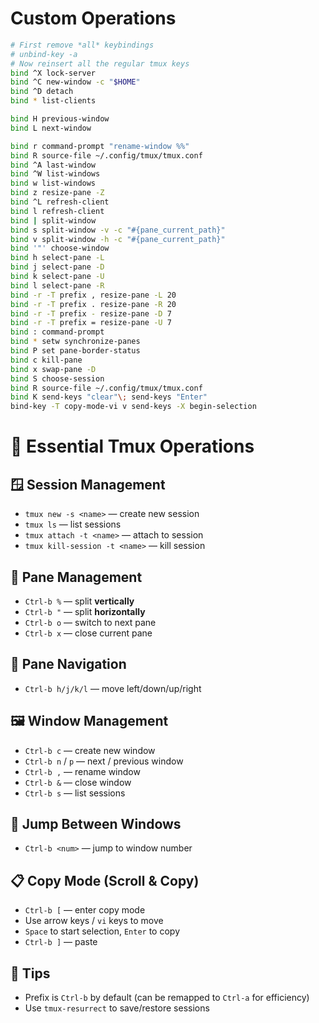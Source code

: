 # Custom Operations
```bash
# First remove *all* keybindings
# unbind-key -a
# Now reinsert all the regular tmux keys
bind ^X lock-server
bind ^C new-window -c "$HOME"
bind ^D detach
bind * list-clients

bind H previous-window
bind L next-window

bind r command-prompt "rename-window %%"
bind R source-file ~/.config/tmux/tmux.conf
bind ^A last-window
bind ^W list-windows
bind w list-windows
bind z resize-pane -Z
bind ^L refresh-client
bind l refresh-client
bind | split-window
bind s split-window -v -c "#{pane_current_path}"
bind v split-window -h -c "#{pane_current_path}"
bind '"' choose-window
bind h select-pane -L
bind j select-pane -D
bind k select-pane -U
bind l select-pane -R
bind -r -T prefix , resize-pane -L 20
bind -r -T prefix . resize-pane -R 20
bind -r -T prefix - resize-pane -D 7
bind -r -T prefix = resize-pane -U 7
bind : command-prompt
bind * setw synchronize-panes
bind P set pane-border-status
bind c kill-pane
bind x swap-pane -D
bind S choose-session
bind R source-file ~/.config/tmux/tmux.conf
bind K send-keys "clear"\; send-keys "Enter"
bind-key -T copy-mode-vi v send-keys -X begin-selection
```
# 🔧 Essential Tmux Operations

## 🪟 Session Management
- `tmux new -s <name>` — create new session  
- `tmux ls` — list sessions  
- `tmux attach -t <name>` — attach to session  
- `tmux kill-session -t <name>` — kill session  

## 📐 Pane Management
- `Ctrl-b %` — split **vertically**  
- `Ctrl-b "` — split **horizontally**  
- `Ctrl-b o` — switch to next pane  
- `Ctrl-b x` — close current pane  

## 🧭 Pane Navigation
- `Ctrl-b h/j/k/l` — move left/down/up/right  

## 🖼️ Window Management
- `Ctrl-b c` — create new window  
- `Ctrl-b n` / `p` — next / previous window  
- `Ctrl-b ,` — rename window  
- `Ctrl-b &` — close window  
- `Ctrl-b s` — list sessions

## 🔢 Jump Between Windows
- `Ctrl-b <num>` — jump to window number  

## 📋 Copy Mode (Scroll & Copy)
- `Ctrl-b [` — enter copy mode  
- Use arrow keys / `vi` keys to move  
- `Space` to start selection, `Enter` to copy  
- `Ctrl-b ]` — paste

## 🚀 Tips
- Prefix is `Ctrl-b` by default (can be remapped to `Ctrl-a` for efficiency)
- Use `tmux-resurrect` to save/restore sessions